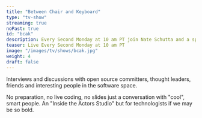```yaml
---
title: "Between Chair and Keyboard"
type: "tv-show"
streaming: true
noPast: true
id: "bcak"
description: Every Second Monday at 10 am PT join Nate Schutta and a special guest.
teaser: Live Every Second Monday at 10 am PT
image: "/images/tv/shows/bcak.jpg"
weight: 4
draft: false
---
```


Interviews and discussions with open source committers, thought leaders, friends and interesting people in the software space.

No preparation, no live coding, no slides just a conversation with "cool", smart people. An "Inside the Actors Studio" but for technologists if we may be so bold.
